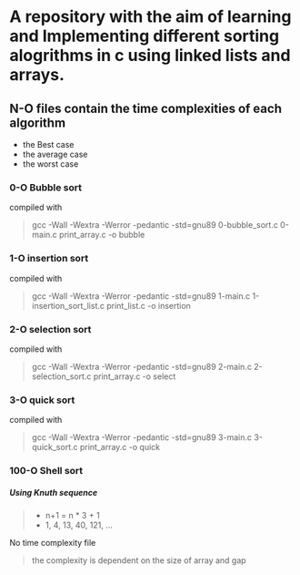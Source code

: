 # A repository with the aim of learning and Implementing different sorting alogrithms in c using linked lists and arrays.

## N-O files contain the time complexities of each algorithm
- the Best case
- the average case
- the worst case

### 0-O Bubble sort
compiled with
>  gcc -Wall -Wextra -Werror -pedantic  -std=gnu89 0-bubble_sort.c 0-main.c print_array.c -o bubble
 
### 1-O insertion sort
compiled with
> gcc -Wall -Wextra -Werror -pedantic  -std=gnu89 1-main.c 1-insertion_sort_list.c print_list.c -o insertion

### 2-O selection sort
compiled with
> gcc -Wall -Wextra -Werror -pedantic  -std=gnu89 2-main.c 2-selection_sort.c print_array.c -o select
 
### 3-O quick sort
compiled with
> gcc -Wall -Wextra -Werror -pedantic  -std=gnu89 3-main.c 3-quick_sort.c print_array.c -o quick

### 100-O Shell sort
##### Using Knuth sequence
> - n+1 = n * 3 + 1
> - 1, 4, 13, 40, 121, ...

No time complexity file
>  the complexity is dependent on the size of array and gap
